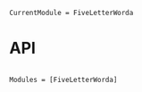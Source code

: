 ```@meta
CurrentModule = FiveLetterWorda
```

# API

```@index
```

```@autodocs
Modules = [FiveLetterWorda]
```
